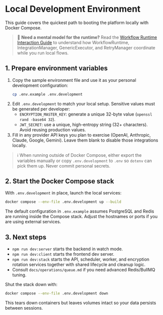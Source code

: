 # Local Development Environment

This guide covers the quickest path to booting the platform locally with Docker Compose.

> 📘 **Need a mental model for the runtime?** Read the [Workflow Runtime Interaction Guide](./architecture/workflow-runtime-interactions.md) to understand how WorkflowRuntime, IntegrationManager, GenericExecutor, and RetryManager coordinate while you run local flows.

## 1. Prepare environment variables

1. Copy the sample environment file and use it as your personal development configuration:
   ```bash
   cp .env.example .env.development
   ```
2. Edit `.env.development` to match your local setup. Sensitive values must be generated per developer:
   - `ENCRYPTION_MASTER_KEY`: generate a unique 32-byte value (`openssl rand -base64 32`).
   - `JWT_SECRET`: use a unique, high-entropy string (32+ characters). Avoid reusing production values.
3. Fill in any provider API keys you plan to exercise (OpenAI, Anthropic, Claude, Google, Gemini). Leave them blank to disable those integrations locally.

> ℹ️  When running outside of Docker Compose, either export the variables manually or copy `.env.development` to `.env` so `dotenv` can pick them up. Never commit personal secrets.

## 2. Start the Docker Compose stack

With `.env.development` in place, launch the local services:

```bash
docker compose --env-file .env.development up --build
```

The default configuration in `.env.example` assumes PostgreSQL and Redis are running inside the Compose stack. Adjust the hostnames or ports if you are using external services.

## 3. Next steps

- `npm run dev:server` starts the backend in watch mode.
- `npm run dev:client` starts the frontend dev server.
- `npm run dev:stack` starts the API, scheduler, worker, and encryption rotation services together
  with shared lifecycle and cleanup logic.
- Consult `docs/operations/queue.md` if you need advanced Redis/BullMQ tuning.

Shut the stack down with:

```bash
docker compose --env-file .env.development down
```

This tears down containers but leaves volumes intact so your data persists between sessions.

